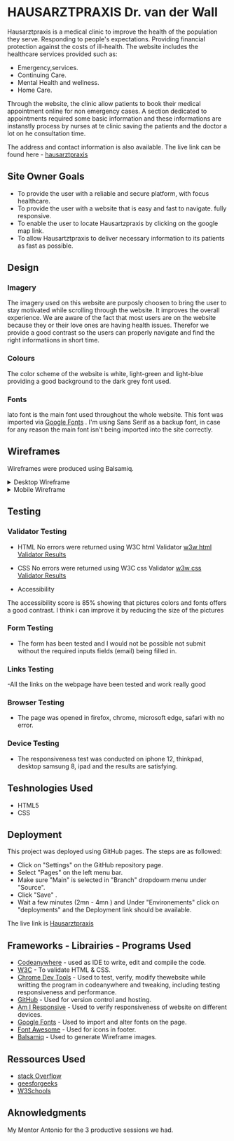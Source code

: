 
# HAUSARZTPRAXIS Dr. van der Wall 

 Hausarztpraxis is a medical clinic to improve the health of the population they serve. Responding to people's expectations. Providing financial protection against the costs of ill-health.
 The website includes the healthcare services provided such as:
 
- Emergency,services.
- Continuing Care. 
- Mental Health and wellness.
- Home Care.

Through the website, the clinic allow patients to book their medical appointment online for non emergency cases. A section dedicated to appointments required some basic information and these informations are instanstly process by nurses at te clinic saving the patients and the doctor a lot on he consultation time.

The address and contact information is also available. The live link can be found here - [hausarztpraxis](https://d9fal.github.io/PP1-Sanitz-clinic/)

  ## Site Owner Goals
  
  - To provide the user with a reliable and secure platform, with focus healthcare.
  - To provide the user with a website that is easy and fast to navigate. fully responsive. 
  - To enable the user to locate Hausartzpraxis by clicking on the google map link. 
  - To allow Hausartztpraxis to deliver necessary information to its patients as fast as possible.    
  

 ## Design

### Imagery

The imagery used on this website are purposly choosen to bring the user to stay motivated while scrolling through the website. It improves the overall experience. We are aware of the fact that most users are on the website because they or their love ones are having health issues. Therefor we provide a good contrast so the users can properly navigate and find the right informatiions in short time. 

### Colours

The color scheme of the website is white, light-green and light-blue providing a good background to the dark grey font used. 

### Fonts

lato font is the main font used throughout the whole website. This font was imported via [Google Fonts](https://fonts.google.com/) . I'm using Sans Serif as a backup font, in case for any reason the main font isn't being imported into the site correctly.

## Wireframes

 Wireframes were produced using Balsamiq.

 <details>
 
 <summary>Desktop Wireframe</summary>![Desktop Wireframe](assets/readme-docs/wireframe/Desktopwireframe.png)

</details>
 <details>
 
 <summary>Mobile Wireframe</summary>
 ![Desktop Wireframe](assets/readme-docs/wireframe/Mobilewireframe.pngwireframe.png)

</details>
 
## Testing

 
### Validator Testing

* HTML
        No errors were returned using W3C html Validator
        [w3w html Validator Results](https://validator.w3.org/nu/#textarea)
* CSS
        No errors were returned using W3C css Validator
        [w3w css Validator Results](https://jigsaw.w3.org/css-validator/validator)

* Accessibility
  
The accessibility score is 85% showing that pictures colors and fonts offers a good contrast. I think i can improve it by reducing the size of the pictures 
### Form Testing

* The form has been tested and I would not be possible not submit without the required inputs fields (email) being filled in.

### Links Testing
-All the links on the webpage have been tested and work really good

### Browser Testing

- The page was opened in firefox, chrome, microsoft edge, safari with no error. 

### Device Testing

- The responsiveness test was conducted on iphone 12, thinkpad, desktop samsung 8, ipad and the results are satisfying.

## Teshnologies Used

- HTML5
- CSS


## Deployment

This project was deployed using GitHub pages. The steps are as followed:

* Click on "Settings" on the GitHub repository page.
* Select "Pages" on the left menu bar.
* Make sure "Main" is selected in "Branch" dropdowm menu under "Source". 
* Click "Save" .
* Wait a few minutes (2mn - 4mn ) and Under "Environements" click on "deployments" and the Deployment link should be available. 

The live link is [Hausarztpraxis](https://d9fal.github.io/PP1-Sanitz-clinic/)


## Frameworks - Librairies - Programs Used

- [Codeanywhere](https://codeanywhere.com/) - used as IDE to write, edit and compile the code.
- [W3C](https://validator.w3.org/) - To validate HTML & CSS.
- [Chrome Dev Tools](https://developer.chrome.com/docs/devtools) - Used to test, verify, modify thewebsite while writting the program in codeanywhere   and tweaking, including testing responsiveness and performance.
- [GitHub](https://github.com/) - Used for version control and hosting.
- [Am I Responsive](https://amiresponsive.co.uk/) - Used to verify responsiveness of website on different devices.
- [Google Fonts](https://fonts.google.com/) - Used to import and alter fonts on the page.
- [Font Awesome](https://fontawesome.com/) - Used for icons in footer.
- [Balsamiq](https://balsamiq.com/) - Used to generate Wireframe images.


## Ressources Used

- [stack Overflow](https://stackoverflow.com/)
- [geesforgeeks](https://www.geeksforgeeks.org/)
- [W3Schools](https://www.w3schools.com/)

## Aknowledgments


My Mentor Antonio for the 3 productive sessions we had. 